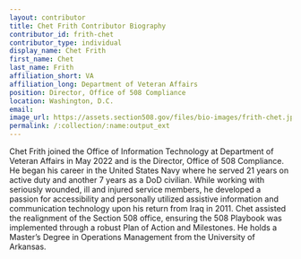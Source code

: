 ```yaml
---
layout: contributor
title: Chet Frith Contributor Biography
contributor_id: frith-chet
contributor_type: individual
display_name: Chet Frith
first_name: Chet
last_name: Frith
affiliation_short: VA
affiliation_long: Department of Veteran Affairs
position: Director, Office of 508 Compliance
location: Washington, D.C.
email: 
image_url: https://assets.section508.gov/files/bio-images/frith-chet.jpg
permalink: /:collection/:name:output_ext
---
```

Chet Frith joined the Office of Information Technology at Department of Veteran Affairs in May 2022 and is the Director, Office of 508 Compliance.  He began his career in the United States Navy where he served 21 years on active duty and another 7 years as a DoD civilian. While working with seriously wounded, ill and injured service members, he developed a passion for accessibility and personally utilized assistive information and communication technology upon his return from Iraq in 2011. Chet assisted the realignment of the Section 508 office, ensuring the 508 Playbook was implemented through a robust Plan of Action and Milestones. He holds a Master’s Degree in Operations Management from the University of Arkansas.